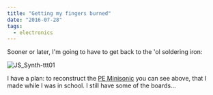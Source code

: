 ```yaml
---
title: "Getting my fingers burned"
date: "2016-07-28"
tags:
  - electronics
---
```


Sooner or later, I'm going to have to get back to the 'ol soldering iron:


![JS_Synth-ttt01](/blog/js_synth-ttt01.png)

I have a plan: to reconstruct the [PE Minisonic](http://www.timstinchcombe.co.uk/index.php?pge=pemini) you can see above, that I made while I was in school. I still have some of the boards…
